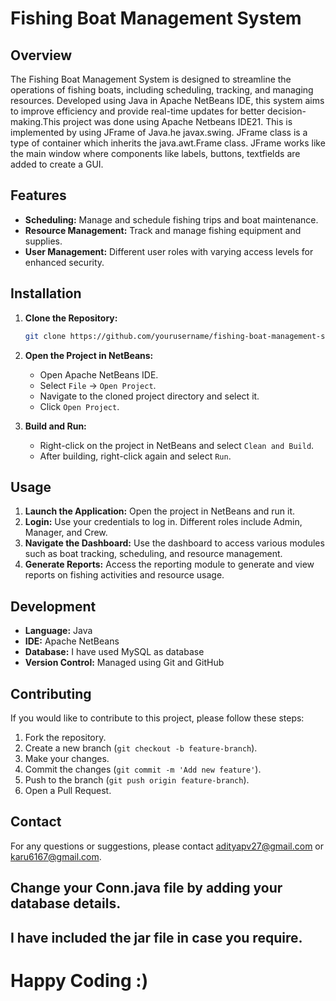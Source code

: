 # Fishing Boat Management System

## Overview
The Fishing Boat Management System is designed to streamline the operations of fishing boats, including scheduling, tracking, and managing resources. Developed using Java in Apache NetBeans IDE, this system aims to improve efficiency and provide real-time updates for better decision-making.This project was done using Apache Netbeans IDE21. This is implemented by using JFrame of Java.he javax.swing. JFrame class is a type of container which inherits the java.awt.Frame class. JFrame works like the main window where components like labels, buttons, textfields are added to create a GUI.

## Features
- **Scheduling:** Manage and schedule fishing trips and boat maintenance.
- **Resource Management:** Track and manage fishing equipment and supplies.
- **User Management:** Different user roles with varying access levels for enhanced security.

## Installation
1. **Clone the Repository:**
    ```bash
    git clone https://github.com/yourusername/fishing-boat-management-system.git
    ```
2. **Open the Project in NetBeans:**
    - Open Apache NetBeans IDE.
    - Select `File` -> `Open Project`.
    - Navigate to the cloned project directory and select it.
    - Click `Open Project`.

3. **Build and Run:**
    - Right-click on the project in NetBeans and select `Clean and Build`.
    - After building, right-click again and select `Run`.

## Usage
1. **Launch the Application:** Open the project in NetBeans and run it.
2. **Login:** Use your credentials to log in. Different roles include Admin, Manager, and Crew.
3. **Navigate the Dashboard:** Use the dashboard to access various modules such as boat tracking, scheduling, and resource management.
4. **Generate Reports:** Access the reporting module to generate and view reports on fishing activities and resource usage.

## Development
- **Language:** Java
- **IDE:** Apache NetBeans
- **Database:** I have used MySQL as database
- **Version Control:** Managed using Git and GitHub

## Contributing
If you would like to contribute to this project, please follow these steps:
1. Fork the repository.
2. Create a new branch (`git checkout -b feature-branch`).
3. Make your changes.
4. Commit the changes (`git commit -m 'Add new feature'`).
5. Push to the branch (`git push origin feature-branch`).
6. Open a Pull Request.

## Contact
For any questions or suggestions, please contact adityapv27@gmail.com or karu6167@gmail.com.

## Change your Conn.java file by adding your database details.
## I have included the jar file in case you require.

# Happy Coding :) 
